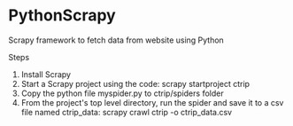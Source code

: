 # PythonScrapy
Scrapy framework to fetch data from website using Python

Steps
1. Install Scrapy
2. Start a Scrapy project using the code:
	scrapy startproject ctrip
3. Copy the python file myspider.py to ctrip/spiders folder
4. From the project's top level directory, run the spider and save it to a csv file named ctrip_data:
	scrapy crawl ctrip -o ctrip_data.csv
